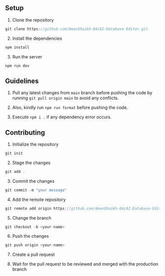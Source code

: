 ## Setup

1. Clone the repository

```js
git clone https://github.com/AmanShaikh-04/AI-Database-Editor.git
```

2. Install the dependencies

```js
npm install
```

3. Run the server

```js
npm run dev
```

## Guidelines

1. Pull any latest changes from `main` branch before pushing the code by running `git pull origin main` to avoid any conflicts.

2. Also, kindly run `npm run format` before pushing the code.

3. Execute `npm i .` if any dependency error occurs.

## Contributing

1. Initialize the repository

```js
git init
```

2. Stage the changes

```js
git add .
```

3. Commit the changes

```js
git commit -m "your message"
```

4. Add the remote repository

```js
git remote add origin https://github.com/AmanShaikh-04/AI-Database-Editor.git
```

5. Change the branch

```js
git checkout -b <your-name>
```

6. Push the changes

```js
git push origin <your-name>
```

7. Create a pull request

8. Wait for the pull request to be reviewed and merged with the production branch
